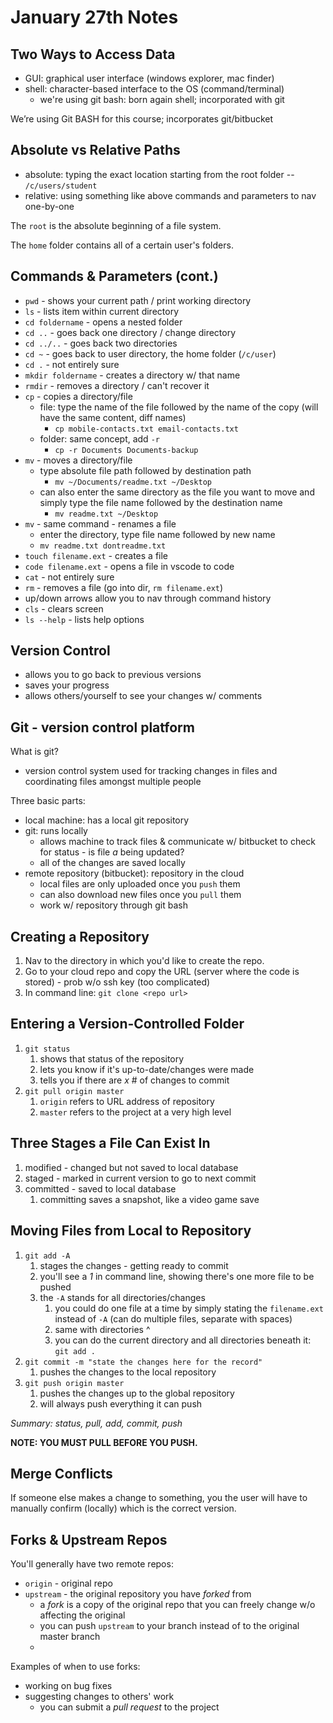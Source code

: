 # January 27th Notes

## Two Ways to Access Data

- GUI: graphical user interface (windows explorer, mac finder)
- shell: character-based interface to the OS (command/terminal)
  - we're using git bash: born again shell; incorporated with git

We’re using Git BASH for this course; incorporates git/bitbucket

## Absolute vs Relative Paths

- absolute: typing the exact location starting from the root folder -- `/c/users/student`
- relative: using something like above commands and parameters to nav one-by-one

The `root` is the absolute beginning of a file system.

The `home` folder contains all of a certain user's folders.

## Commands & Parameters (cont.)

- `pwd` - shows your current path / print working directory
- `ls` - lists item within current directory
- `cd foldername` - opens a nested folder
- `cd ..` - goes back one directory / change directory
- `cd ../..` - goes back two directories
- `cd ~` - goes back to user directory, the home folder (`/c/user`)
- `cd .` - not entirely sure
- `mkdir foldername` - creates a directory w/ that name
- `rmdir` - removes a directory / can't recover it
- `cp` - copies a directory/file
  - file: type the name of the file followed by the name of the copy (will have the same content, diff names)
    - `cp mobile-contacts.txt email-contacts.txt`
  - folder: same concept, add `-r`
    - `cp -r Documents Documents-backup`
- `mv` - moves a directory/file
  - type absolute file path followed by destination path
    - `mv ~/Documents/readme.txt ~/Desktop`
  - can also enter the same directory as the file you want to move and simply type the file name followed by the destination name
    - `mv readme.txt ~/Desktop`
- `mv` - same command - renames a file
  - enter the directory, type file name followed by new name
  - `mv readme.txt dontreadme.txt`
- `touch filename.ext` - creates a file
- `code filename.ext` - opens a file in vscode to code
- `cat` - not entirely sure
- `rm` - removes a file (go into dir, `rm filename.ext`)
- up/down arrows allow you to nav through command history
- `cls` - clears screen
- `ls --help` - lists help options

## Version Control

- allows you to go back to previous versions
- saves your progress
- allows others/yourself to see your changes w/ comments

## Git - version control platform

What is git?

- version control system used for tracking changes in files and coordinating files amongst multiple people

Three basic parts:

- local machine: has a local git repository
- git: runs locally
  - allows machine to track files & communicate w/ bitbucket to check for status - is file *a* being updated?
  - all of the changes are saved locally
- remote repository (bitbucket): repository in the cloud
  - local files are only uploaded once you `push` them
  - can also download new files once you `pull` them
  - work w/ repository through git bash

## Creating a Repository

1) Nav to the directory in which you'd like to create the repo.
2) Go to your cloud repo and copy the URL (server where the code is stored) - prob w/o ssh key (too complicated)
3) In command line: `git clone <repo url>`

## Entering a Version-Controlled Folder

1) `git status`
   1) shows that status of the repository
   2) lets you know if it's up-to-date/changes were made
   3) tells you if there are *x* # of changes to commit
2) `git pull origin master`
   1) `origin` refers to URL address of repository
   2) `master` refers to the project at a very high level

## Three Stages a File Can Exist In

1) modified - changed but not saved to local database
2) staged - marked in current version to go to next commit
3) committed - saved to local database
   1) committing saves a snapshot, like a video game save

## Moving Files from Local to Repository

1) `git add -A`
   1) stages the changes - getting ready to commit
   2) you'll see a *1* in command line, showing there's one more file to be pushed
   3) the `-A` stands for all directories/changes
      1) you could do one file at a time by simply stating the `filename.ext` instead of `-A` (can do multiple files, separate with spaces)
      2) same with directories ^
      3) you can do the current directory and all directories beneath it: `git add .`
2) `git commit -m "state the changes here for the record"`
   1) pushes the changes to the local repository
3) `git push origin master`
   1) pushes the changes up to the global repository
   2) will always push everything it can push

*Summary: status, pull, add, commit, push*

**NOTE: YOU MUST PULL BEFORE YOU PUSH.**

## Merge Conflicts

If someone else makes a change to something, you the user will have to manually confirm (locally) which is the correct version.

## Forks & Upstream Repos

You'll generally have two remote repos:

- `origin` - original repo
- `upstream` - the original repository you have *forked* from
  - a *fork* is a copy of the original repo that you can freely change w/o affecting the original
  - you can push `upstream` to your branch instead of to the original master branch
  - 
Examples of when to use forks:

- working on bug fixes
- suggesting changes to others' work
  - you can submit a *pull request* to the project